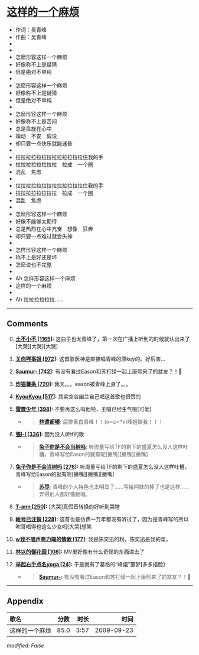 # [这样的一个麻烦](https://music.163.com/song?id=64673)

* 作词：吴青峰
* 作曲：吴青峰
*
*
* 怎麽形容这样一个麻烦
* 好像称不上是疑猜
* 但是绝对不单纯
* 
* 怎麽形容这样一个麻烦
* 好像称不上是疑猜
* 但是绝对不单纯
* 
* 怎麽形容这样一个麻烦
* 好像称不上是苦闷
* 总是盘旋在心中
* 躁动　不安　假设
* 却只要一点快乐就能迷昏
* 
* 拉拉拉拉拉拉拉拉拉拉拉拉拉住我的手
* 拉拉拉拉拉拉拉拉　拉成　一个圈
* 混乱　焦虑
* 
* 拉拉拉拉拉拉拉拉拉拉拉拉拉住我的手
* 拉拉拉拉拉拉拉拉　拉成　一个圈
* 混乱　焦虑
* 
* 怎麽形容这样一个麻烦
* 好像不能够太期待
* 总是热烈在心中亢奋　想像　狂奔
* 却只要一点难过就会失神
* 
* 怎样形容这样一个麻烦
* 称不上是好还是坏
* 怎麽说也不完整
* 
* Ah 怎样形容这样一个麻烦
* 这样的一个麻烦
* 
* Ah 拉拉拉拉拉拉......


---

## Comments
0. **[土不小不 \[1165\]](https://music.163.com/#/user/home?id=12251540):** 这曲子也太青峰了，第一次在广播上听到的时候就认出来了[大哭][大哭][大哭]

1. **[关你咩事姐 \[972\]](https://music.163.com/#/user/home?id=39075899):** 这首歌医神是直接唱青峰的原key的。好厉害...

2. **[Saumur- \[742\]](https://music.163.com/#/user/home?id=124152505):** 有没有看过Eason和苏打绿一起上康熙来了的盆友？！🙋

3. **[炸猫薯条 \[720\]](https://music.163.com/#/user/home?id=35545827):** 我天。。。eason被青峰上身了。。。

4. **[KyouKyou \[517\]](https://music.163.com/#/user/home?id=30512333):** 其实空谷幽兰自己唱这首歌也很赞的

5. **[雷霆少年 \[398\]](https://music.163.com/#/user/home?id=52852894):** 不要再这么叫他啦，主唱已经生气啦[可爱]
	* > **[林遣都嘟](https://music.163.com/#/user/home?id=44808343):** 后排表白青峰！！(ฅ>ω<*ฅ)峰姐嫁我！！！

6. **[張I-I \[336\]](https://music.163.com/#/user/home?id=65488017):** 因为没人听tf的歌
	* > **[兔子你是不会当树吗](https://music.163.com/#/user/home?id=72700499):** 听周董写给TF的剩下的盛夏怎么没人这样吐槽，青峰写给Eason的就有呢[撇嘴][撇嘴][撇嘴]

7. **[兔子你是不会当树吗 \[276\]](https://music.163.com/#/user/home?id=72700499):** 听周董写给TF的剩下的盛夏怎么没人这样吐槽，青峰写给Eason的就有呢[撇嘴][撇嘴][撇嘴]
	* > **[苏尽](https://music.163.com/#/user/home?id=50122419):** 青峰的个人特色也太明显了……写给阿妹的掉了也是这样……弄得别人都好像翻唱。

8. **[T-ann \[250\]](https://music.163.com/#/user/home?id=7486617):** [大哭]真假音转换的好听到哭瞎

9. **[帐号已注销 \[228\]](https://music.163.com/#/user/home?id=213606):** 这首也是仿佛一万年都没有听过了，因为是青峰写的所以吹哥唱得也这么少女吗[大哭]想笑

10. **[w我不唱声嘶力竭的情歌 \[177\]](https://music.163.com/#/user/home?id=34557484):** 我是陈奕迅的粉，陈奕迅是我的菜。

11. **[林以的御花园 \[108\]](https://music.163.com/#/user/home?id=41763232):** MV里好像有什么奇怪的东西进去了

12. **[举起右手点名yoga \[24\]](https://music.163.com/#/user/home?id=125242132):** 于是就有了葛格的“峰姐”噩梦[多多捂脸]
	* > **[Saumur-](https://music.163.com/#/user/home?id=124152505):** 有没有看过Eason和苏打绿一起上康熙来了的盆友？！🙋



---

## Appendix

|歌名|分数|时长|时间|
|:---|:---:|---:|---:|
|这样的一个麻烦|85.0|3:57|2009-09-23

*modified: False*